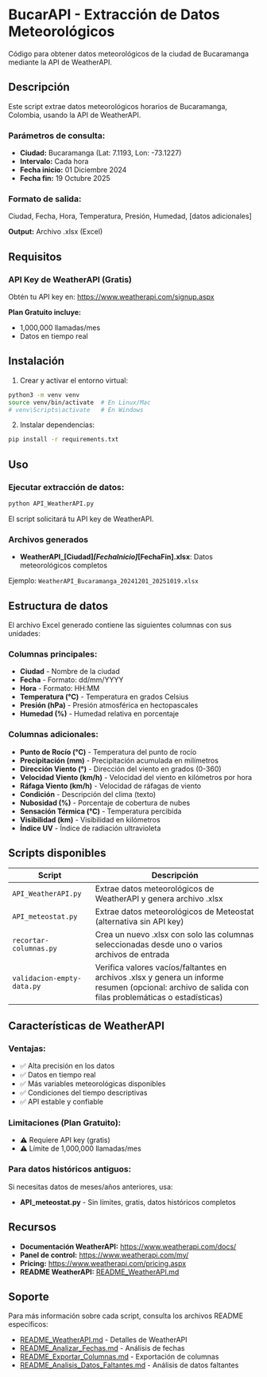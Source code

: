 # BucarAPI - Extracción de Datos Meteorológicos

Código para obtener datos meteorológicos de la ciudad de Bucaramanga mediante la API de WeatherAPI.

## Descripción

Este script extrae datos meteorológicos horarios de Bucaramanga, Colombia, usando la API de WeatherAPI.

### Parámetros de consulta:
- **Ciudad:** Bucaramanga (Lat: 7.1193, Lon: -73.1227)
- **Intervalo:** Cada hora
- **Fecha inicio:** 01 Diciembre 2024
- **Fecha fin:** 19 Octubre 2025

### Formato de salida:
Ciudad, Fecha, Hora, Temperatura, Presión, Humedad, [datos adicionales]

**Output:** Archivo .xlsx (Excel)

## Requisitos

### API Key de WeatherAPI (Gratis)

Obtén tu API key en: https://www.weatherapi.com/signup.aspx

**Plan Gratuito incluye:**
- 1,000,000 llamadas/mes
- Datos en tiempo real

## Instalación

1. Crear y activar el entorno virtual:
```bash
python3 -m venv venv
source venv/bin/activate  # En Linux/Mac
# venv\Scripts\activate   # En Windows
```

2. Instalar dependencias:
```bash
pip install -r requirements.txt
```

## Uso

### Ejecutar extracción de datos:

```bash
python API_WeatherAPI.py
```

El script solicitará tu API key de WeatherAPI.

### Archivos generados

- **WeatherAPI_[Ciudad]_[FechaInicio]_[FechaFin].xlsx**: Datos meteorológicos completos

Ejemplo: `WeatherAPI_Bucaramanga_20241201_20251019.xlsx`

## Estructura de datos

El archivo Excel generado contiene las siguientes columnas con sus unidades:

### Columnas principales:
- **Ciudad** - Nombre de la ciudad
- **Fecha** - Formato: dd/mm/YYYY
- **Hora** - Formato: HH:MM
- **Temperatura (°C)** - Temperatura en grados Celsius
- **Presión (hPa)** - Presión atmosférica en hectopascales
- **Humedad (%)** - Humedad relativa en porcentaje

### Columnas adicionales:
- **Punto de Rocío (°C)** - Temperatura del punto de rocío
- **Precipitación (mm)** - Precipitación acumulada en milímetros
- **Dirección Viento (°)** - Dirección del viento en grados (0-360)
- **Velocidad Viento (km/h)** - Velocidad del viento en kilómetros por hora
- **Ráfaga Viento (km/h)** - Velocidad de ráfagas de viento
- **Condición** - Descripción del clima (texto)
- **Nubosidad (%)** - Porcentaje de cobertura de nubes
- **Sensación Térmica (°C)** - Temperatura percibida
- **Visibilidad (km)** - Visibilidad en kilómetros
- **Índice UV** - Índice de radiación ultravioleta

## Scripts disponibles

| Script | Descripción |
|--------|-------------|
| `API_WeatherAPI.py` | Extrae datos meteorológicos de WeatherAPI y genera archivo .xlsx |
| `API_meteostat.py` | Extrae datos meteorológicos de Meteostat (alternativa sin API key) |
| `recortar-columnas.py` | Crea un nuevo .xlsx con solo las columnas seleccionadas desde uno o varios archivos de entrada |
| `validacion-empty-data.py` | Verifica valores vacíos/faltantes en archivos .xlsx y genera un informe resumen (opcional: archivo de salida con filas problemáticas o estadísticas) |

## Características de WeatherAPI

### Ventajas:
- ✅ Alta precisión en los datos
- ✅ Datos en tiempo real
- ✅ Más variables meteorológicas disponibles
- ✅ Condiciones del tiempo descriptivas
- ✅ API estable y confiable

### Limitaciones (Plan Gratuito):
- ⚠️ Requiere API key (gratis)
- ⚠️ Límite de 1,000,000 llamadas/mes

### Para datos históricos antiguos:
Si necesitas datos de meses/años anteriores, usa:
- **API_meteostat.py** - Sin límites, gratis, datos históricos completos

## Recursos

- **Documentación WeatherAPI:** https://www.weatherapi.com/docs/
- **Panel de control:** https://www.weatherapi.com/my/
- **Pricing:** https://www.weatherapi.com/pricing.aspx
- **README WeatherAPI:** [README_WeatherAPI.md](README_WeatherAPI.md)

## Soporte

Para más información sobre cada script, consulta los archivos README específicos:
- [README_WeatherAPI.md](README_WeatherAPI.md) - Detalles de WeatherAPI
- [README_Analizar_Fechas.md](README_Analizar_Fechas.md) - Análisis de fechas
- [README_Exportar_Columnas.md](README_Exportar_Columnas.md) - Exportación de columnas
- [README_Analisis_Datos_Faltantes.md](README_Analisis_Datos_Faltantes.md) - Análisis de datos faltantes
